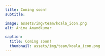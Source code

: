 ```yaml
---
title: Coming soon!
subtitle: 

image: assets/img/team/koala_icon.png
alt: Anima Anandkumar

caption:
  title: Coming soon!
  thumbnail: assets/img/team/koala_icon.png
---
```


